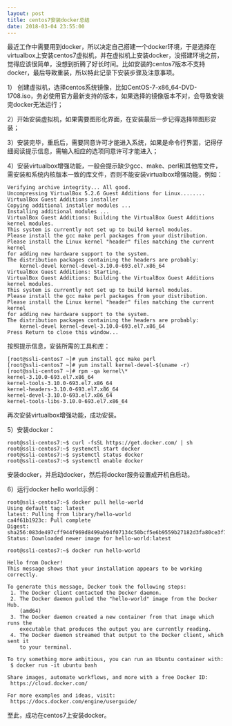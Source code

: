 ```yaml
---
layout: post
title: centos7安装docker总结
date: 2018-03-04 23:55:00
---
```


最近工作中需要用到docker，所以决定自己搭建一个docker环境，于是选择在virtualbox上安装centos7虚拟机，并在虚拟机上安装docker，没搭建环境之前，觉得应该很简单，没想到折腾了好长时间。比如安装的centos7版本不支持docker，最后导致重装，所以特此记录下安装步骤及注意事项。

1） 创建虚拟机，选择centos系统镜像，比如CentOS-7-x86_64-DVD-1708.iso，务必使用官方最新支持的版本，如果选择的镜像版本不对，会导致安装完docker无法运行；

2）开始安装虚拟机，如果需要图形化界面，在安装最后一步记得选择带图形安装；

3）安装完毕，重启后，需要同意许可才能进入系统，如果是命令行界面，记得仔细阅读提示信息，需输入相应的选项同意许可才能进入；

4）安装virtualbox增强功能，一般会提示缺少gcc、make、perl和其他库文件，需安装和系统内核版本一致的库文件，否则不能安装virtualbox增强功能，例如：

```
Verifying archive integrity... All good.
Uncompressing VirtualBox 5.2.6 Guest Additions for Linux........
VirtualBox Guest Additions installer
Copying additional installer modules ...
Installing additional modules ...
VirtualBox Guest Additions: Building the VirtualBox Guest Additions kernel modules.
This system is currently not set up to build kernel modules.
Please install the gcc make perl packages from your distribution.
Please install the Linux kernel "header" files matching the current kernel
for adding new hardware support to the system.
The distribution packages containing the headers are probably:
    kernel-devel kernel-devel-3.10.0-693.el7.x86_64
VirtualBox Guest Additions: Starting.
VirtualBox Guest Additions: Building the VirtualBox Guest Additions kernel modules.
This system is currently not set up to build kernel modules.
Please install the gcc make perl packages from your distribution.
Please install the Linux kernel "header" files matching the current kernel
for adding new hardware support to the system.
The distribution packages containing the headers are probably:
    kernel-devel kernel-devel-3.10.0-693.el7.x86_64
Press Return to close this window...
```

按照提示信息，安装所需的工具和库：

```
[root@ssli-centos7 ~]# yum install gcc make perl
[root@ssli-centos7 ~]# yum install kernel-devel-$(uname -r)
[root@ssli-centos7 ~]# rpm -qa kernel\*
kernel-3.10.0-693.el7.x86_64
kernel-tools-3.10.0-693.el7.x86_64
kernel-headers-3.10.0-693.el7.x86_64
kernel-devel-3.10.0-693.el7.x86_64
kernel-tools-libs-3.10.0-693.el7.x86_64
```

再次安装virtualbox增强功能，成功安装。

5）安装docker：

```
root@ssli-centos7:~$ curl -fsSL https://get.docker.com/ | sh
root@ssli-centos7:~$ systemctl start docker
root@ssli-centos7:~$ systemctl status docker
root@ssli-centos7:~$ systemctl enable docker
```

安装docker，并启动docker，然后将docker服务设置成开机自启动。

6）运行docker hello world示例：

```
root@ssli-centos7:~$ docker pull hello-world
Using default tag: latest
latest: Pulling from library/hello-world
ca4f61b1923c: Pull complete
Digest: sha256:083de497cff944f969d8499ab94f07134c50bcf5e6b9559b27182d3fa80ce3f7
Status: Downloaded newer image for hello-world:latest
```

```
root@ssli-centos7:~$ docker run hello-world

Hello from Docker!
This message shows that your installation appears to be working correctly.

To generate this message, Docker took the following steps:
 1. The Docker client contacted the Docker daemon.
 2. The Docker daemon pulled the "hello-world" image from the Docker Hub.
    (amd64)
 3. The Docker daemon created a new container from that image which runs the
    executable that produces the output you are currently reading.
 4. The Docker daemon streamed that output to the Docker client, which sent it
    to your terminal.

To try something more ambitious, you can run an Ubuntu container with:
 $ docker run -it ubuntu bash

Share images, automate workflows, and more with a free Docker ID:
 https://cloud.docker.com/

For more examples and ideas, visit:
 https://docs.docker.com/engine/userguide/
```

至此，成功在centos7上安装docker。